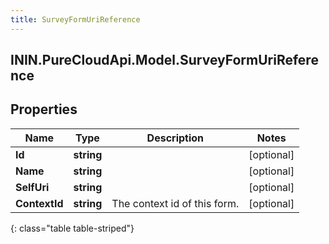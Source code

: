```yaml
---
title: SurveyFormUriReference
---
```

## ININ.PureCloudApi.Model.SurveyFormUriReference

## Properties

|Name | Type | Description | Notes|
|------------ | ------------- | ------------- | -------------|
| **Id** | **string** |  | [optional] |
| **Name** | **string** |  | [optional] |
| **SelfUri** | **string** |  | [optional] |
| **ContextId** | **string** | The context id of this form. | [optional] |
{: class="table table-striped"}


